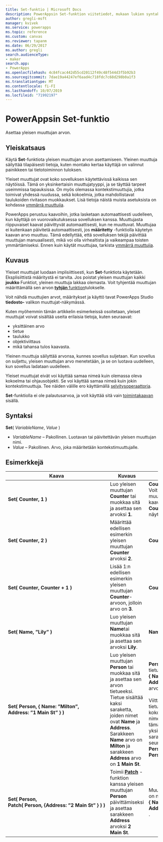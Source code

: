 ```yaml
---
title: Set-funktio | Microsoft Docs
description: PowerAppsin Set-funktion viitetiedot, mukaan lukien syntaksi ja esimerkit
author: gregli-msft
manager: kvivek
ms.service: powerapps
ms.topic: reference
ms.custom: canvas
ms.reviewer: tapanm
ms.date: 06/29/2017
ms.author: gregli
search.audienceType:
- maker
search.app:
- PowerApps
ms.openlocfilehash: 4c84fcac442d55cd20112f49c48f544d3f5b92b3
ms.sourcegitcommit: 7dae19a44247ef6aad4c718fdc7c68d298b0a1f3
ms.translationtype: MT
ms.contentlocale: fi-FI
ms.lasthandoff: 10/07/2019
ms.locfileid: "71992197"
---
```

# <a name="set-function-in-powerapps"></a>PowerAppsin Set-funktio
Asettaa yleisen muuttujan arvon.

## <a name="overview"></a>Yleiskatsaus
Käytä **Set**-funktiota yleisen muuttujan arvon asettamiseen. Yleinen muuttuja säilyttää tilapäisesti tietoja, kuten montako kertaa käyttäjä on valinnut painikkeen tai tietotoiminnon tuloksen.  

Yleiset muuttujat ovat koko sovelluksen käytettävissä kaikissa sen näytöissä. Tämä on yksinkertaisin muuttujatyyppi, ja se täyttää tarpeet useimmissa tapauksissa. On myös olemassa kontekstimuuttujia, jotka toimivat yhdessä ruudussa, sekä kokoelmia, jotka mahdollistavat taulukoiden rivitason muokkaukset. Lisä tietoja näistä muista asetuksista on kohdassa [ymmärrä muuttujia](../working-with-variables.md).

PowerApps perustuu kaavoihin, jotka lasketaan automaattisesti uudelleen, kun käyttäjä on vuorovaikutuksessa sovelluksen kanssa. Muuttujasta riippuvaiset kaavat päivittyvät automaattisesti, kun ne muuttuvat. Muuttujaa ei kuitenkaan päivitetä automaattisesti, jos **määritetty** -funktiolla käytetyn kaavan arvo muuttuu. Tämä edellyttää, että sovelluksen tekijä päivittää muuttujan manuaalisesti, mikä voi olla virhealtista ja vaikeampaa toisten ymmärtämiseksi. Ennen kuin käytät muuttujaa, tarkista [ymmärrä muuttujia](../working-with-variables.md).

## <a name="description"></a>Kuvaus
Yleiset muuttujat luodaan implisiittisesti, kun **Set**-funktiota käytetään. Eksplisiittistä määritystä ei tarvita. Jos poistat yleisen muuttujan kaikki **joukko** Funktiot, yleinen muuttuja lakkaa olemasta. Voit tyhjentää muuttujan määrittämällä sen arvon [ **tyhjän** funktion](function-isblank-isempty.md)tulokselle.

Voit nähdä muuttujien arvot, määritykset ja käyttö tavat PowerApps Studio **tiedosto-** valikon muuttujat-näkymässä.

Kuten myöhemmin tämän artikkelin esimerkeissä osoitetaan, yleiset muuttujat voivat sisältää useita erilaisia tietoja, kuten seuraavat:

* yksittäinen arvo
* tietue
* taulukko
* objektiviittaus
* mikä tahansa tulos kaavasta.

Yleinen muuttuja säilyttää arvonsa, kunnes sovellus suljetaan.  Kun sovellus on suljettu, yleisen muuttujan arvo menetetään, ja se on luotava uudelleen, kun sovellus ladataan uudelleen.

Yleiset muuttujat eivät voi käyttää samaa nimeä kuin olemassa oleva kokoelma tai ohjausobjekti.  Se voi käyttää samaa nimeä kuin jokin kontekstimuuttuja.  Tee näiden välille ero käyttämällä [selvitysoperaattoria](operators.md#disambiguation-operator).

**Set**-funktiolla ei ole palautusarvoa, ja voit käyttää sitä vain [toimintakaavan](../working-with-formulas-in-depth.md) sisällä.

## <a name="syntax"></a>Syntaksi
**Set**( *VariableName*, *Value* )

* *VariableName* – Pakollinen.  Luotavan tai päivitettävän yleisen muuttujan nimi.
* *Value* – Pakollinen.  Arvo, joka määritetään kontekstimuuttujalle.

## <a name="examples"></a>Esimerkkejä

| Kaava | Kuvaus | Tulos |
| --- | --- | --- |
| **Set(&nbsp;Counter,&nbsp;1&nbsp;)** |Luo yleisen muuttujan **Counter** tai muokkaa sitä ja asettaa sen arvoksi **1**. |**Counter**-arvo on **1**. Voit viitata kyseiseen muuttujaan käyttämällä kaavassa nimeä **Counter** missä tahansa näytössä. |
| **Set(&nbsp;Counter,&nbsp;2&nbsp;)** |Määrittää edellisen esimerkin yleisen muuttujan **Counter** arvoksi **2**. |**Counter**-arvo on **2**. |
| **Set(&nbsp;Counter,&nbsp;Counter + 1&nbsp;)** |Lisää 1:n edellisen esimerkin yleisen muuttujan **Counter**-arvoon, jolloin arvo on **3**. |**Counter**-arvo on **3**. |
| **Set(&nbsp;Name,&nbsp;”Lily” )** |Luo yleisen muuttujan **Name**tai muokkaa sitä ja asettaa sen arvoksi **Lily**. |**Name**-arvo on **Lily**. |
| **Set(&nbsp;Person,&nbsp;{&nbsp;Name:&nbsp;”Milton”, Address:&nbsp;”1&nbsp;Main&nbsp;St”&nbsp;} )** |Luo yleisen muuttujan **Person** tai muokkaa sitä ja asettaa sen arvon tietueeksi. Tietue sisältää kaksi saraketta, joiden nimet ovat **Name** ja **Address**. Sarakkeen **Name** arvo on **Milton** ja sarakkeen **Address** arvo on **1 Main St**. |**Person**-kohdalla on tietueen **{&nbsp;Name:&nbsp;”Milton”, Address:&nbsp;”1&nbsp;Main&nbsp;St”&nbsp;}** arvo.<br><br>Viittaa tähän tietueeseen kokonaisuutena nimellä **Person** tai tämän tietueen yksittäiseen sarakkeeseen seuraavasti: **Person.Name** tai **Person.Address**. |
| **Set(&nbsp;Person, Patch(&nbsp;Person,&nbsp;{Address:&nbsp;”2&nbsp;Main&nbsp;St”&nbsp;}&nbsp;)&nbsp;)** |Toimii **[Patch](function-patch.md)** -funktion kanssa yleisen muuttujan **Person** päivittämiseksi ja asettaa sarakkeen **Address** arvoksi **2 Main St**. |Muuttujan **Person**  arvo on nyt tietue **{&nbsp;Name:&nbsp;”Milton”, Address:&nbsp;”2&nbsp;Main&nbsp;St”&nbsp;}** . |

